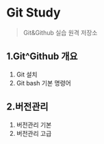 # Git Study
> Git&Github 실습 원격 저장소

## 1.Git^Github 개요
1) Git 설치
2) Git bash 기본 명령어

## 2.버전관리
1) 버전관리 기본
2) 버전관리 고급
   

